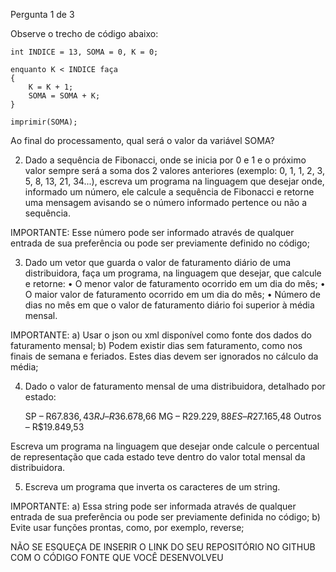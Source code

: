 Pergunta 1 de 3

Observe o trecho de código abaixo:

    int INDICE = 13, SOMA = 0, K = 0;

    enquanto K < INDICE faça
    {
    	K = K + 1;
    	SOMA = SOMA + K;
    }

    imprimir(SOMA);

Ao final do processamento, qual será o valor da variável SOMA?

2. Dado a sequência de Fibonacci, onde se inicia por 0 e 1 e o próximo valor sempre será a soma dos 2 valores anteriores (exemplo: 0, 1, 1, 2, 3, 5, 8, 13, 21, 34...), escreva um programa na linguagem que desejar onde, informado um número, ele calcule a sequência de Fibonacci e retorne uma mensagem avisando se o número informado pertence ou não a sequência.

IMPORTANTE:
Esse número pode ser informado através de qualquer entrada de sua preferência ou pode ser previamente definido no código;

3. Dado um vetor que guarda o valor de faturamento diário de uma distribuidora, faça um programa, na linguagem que desejar, que calcule e retorne:
   • O menor valor de faturamento ocorrido em um dia do mês;
   • O maior valor de faturamento ocorrido em um dia do mês;
   • Número de dias no mês em que o valor de faturamento diário foi superior à média mensal.

IMPORTANTE:
a) Usar o json ou xml disponível como fonte dos dados do faturamento mensal;
b) Podem existir dias sem faturamento, como nos finais de semana e feriados. Estes dias devem ser ignorados no cálculo da média;

4. Dado o valor de faturamento mensal de uma distribuidora, detalhado por estado:

   SP – R$67.836,43
   RJ – R$36.678,66
   MG – R$29.229,88
   ES – R$27.165,48
   Outros – R$19.849,53

Escreva um programa na linguagem que desejar onde calcule o percentual de representação que cada estado teve dentro do valor total mensal da distribuidora.

5. Escreva um programa que inverta os caracteres de um string.

IMPORTANTE:
a) Essa string pode ser informada através de qualquer entrada de sua preferência ou pode ser previamente definida no código;
b) Evite usar funções prontas, como, por exemplo, reverse;

NÃO SE ESQUEÇA DE INSERIR O LINK DO SEU REPOSITÓRIO NO GITHUB COM O CÓDIGO FONTE QUE VOCÊ DESENVOLVEU

